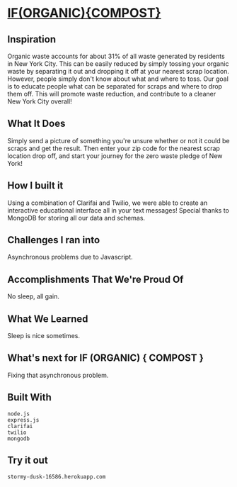 # [IF(ORGANIC){COMPOST}](stormy-dusk-16586.herokuapp.com)

## Inspiration
Organic waste accounts for about 31% of all waste generated by residents in New York City. This can be easily reduced by simply tossing your organic waste by separating it out and dropping it off at your nearest scrap location. However, people simply don't know about what and where to toss. Our goal is to educate people what can be separated for scraps and where to drop them off. This will promote waste reduction, and contribute to a cleaner New York City overall!

## What It Does
Simply send a picture of something you're unsure whether or not it could be scraps and get the result. Then enter your zip code for the nearest scrap location drop off, and start your journey for the zero waste pledge of New York!

## How I built it
Using a combination of Clarifai and Twilio, we were able to create an interactive educational interface all in your text messages! Special thanks to MongoDB for storing all our data and schemas.

## Challenges I ran into
Asynchronous problems due to Javascript.

## Accomplishments That We're Proud Of
No sleep, all gain.

## What We Learned
Sleep is nice sometimes.

## What's next for IF (ORGANIC) { COMPOST }
Fixing that asynchronous problem.

## Built With
    node.js
    express.js
    clarifai
    twilio
    mongodb

## Try it out
    stormy-dusk-16586.herokuapp.com
